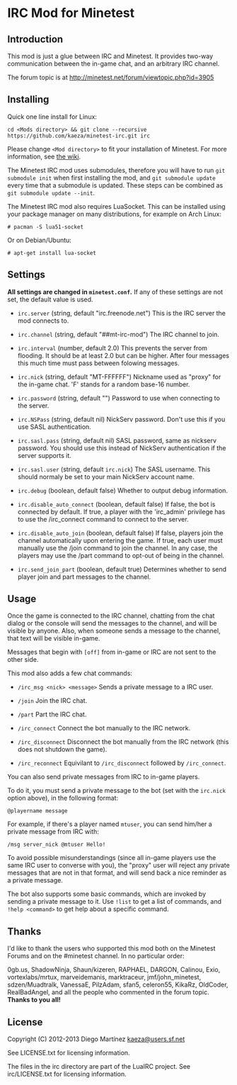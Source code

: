 IRC Mod for Minetest
====================

Introduction
------------
This mod is just a glue between IRC and Minetest. It provides two-way
 communication between the in-game chat, and an arbitrary IRC channel.

The forum topic is at http://minetest.net/forum/viewtopic.php?id=3905

 
Installing
----------

Quick one line install for Linux:

	cd <Mods directory> && git clone --recursive https://github.com/kaeza/minetest-irc.git irc

Please change `<Mod directory>` to fit your installation of Minetest.
For more information, see [the wiki](http://wiki.minetest.net/Installing_mods).

The Minetest IRC mod uses submodules, therefore you will have to run
`git submodule init` when first installing the mod, and `git submodule update`
every time that a submodule is updated. These steps can be combined as
`git submodule update --init`.

The Minetest IRC mod also requires LuaSocket. This can be installed using your
package manager on many distributions, for example on Arch Linux:

	# pacman -S lua51-socket
	
Or on Debian/Ubuntu:

	# apt-get install lua-socket


Settings
--------
**All settings are changed in `minetest.conf`.** If any of these settings
are not set, the default value is used.

  * `irc.server` (string, default "irc.freenode.net")
	This is the IRC server the mod connects to.

  * `irc.channel` (string, default "##mt-irc-mod")
	The IRC channel to join.

  * `irc.interval` (number, default 2.0)
	This prevents the server from flooding. It should be at
	least 2.0 but can be higher. After four messages this much
	time must pass between folowing messages.

  * `irc.nick` (string, default "MT-FFFFFF")
	Nickname used as "proxy" for the in-game chat. 
	'F' stands for a random base-16 number.

  * `irc.password` (string, default "")
	Password to use when connecting to the server.

  * `irc.NSPass` (string, default nil)
	NickServ password. Don't use this if you use SASL authentication.

  * `irc.sasl.pass` (string, default nil)
	SASL password, same as nickserv password.
	You should use this instead of NickServ authentication
	if the server supports it.

  * `irc.sasl.user` (string, default `irc.nick`)
	The SASL username. This should normaly be set to your main NickServ account name.

  * `irc.debug` (boolean, default false)
	Whether to output debug information.

  * `irc.disable_auto_connect` (boolean, default false)
	If false, the bot is connected by default. If true, a player with
	the 'irc_admin' privilege has to use the /irc_connect command to
	connect to the server.

  * `irc.disable_auto_join` (boolean, default false)
	If false, players join the channel automatically upon entering the
	game. If true, each user must manually use the /join command to
	join the channel. In any case, the players may use the /part
	command to opt-out of being in the channel.

  * `irc.send_join_part` (boolean, default true)
	Determines whether to send player join and part messages to the channel.

Usage
-----

Once the game is connected to the IRC channel, chatting from the chat dialog or the console will send the messages to the channel, and will be visible
by anyone. Also, when someone sends a message to the channel, that text
will be visible in-game.

Messages that begin with `[off]` from in-game or IRC are not sent to the
other side.

This mod also adds a few chat commands:

  * `/irc_msg <nick> <message>`
	Sends a private message to a IRC user.

  * `/join`
	Join the IRC chat.

  * `/part`
	Part the IRC chat.

  * `/irc_connect`
	Connect the bot manually to the IRC network.

  * `/irc_disconnect`
	Disconnect the bot manually from the IRC network (this does not
	shutdown the game).

  * `/irc_reconnect`
	Equivilant to `/irc_disconnect` followed by `/irc_connect`.

You can also send private messages from IRC to in-game players.

To do it, you must send a private message to the bot (set with
the `irc.nick` option above), in the following format:

	@playername message

For example, if there's a player named `mtuser`, you can send him/her
a private message from IRC with:

	/msg server_nick @mtuser Hello!

To avoid possible misunderstandings (since all in-game players use the
same IRC user to converse with you), the "proxy" user will reject any
private messages that are not in that format, and will send back a
nice reminder as a private message.

The bot also supports some basic commands, which are invoked by sending
a private message to it. Use `!list` to get a list of commands, and
`!help <command>` to get help about a specific command.


Thanks
------

I'd like to thank the users who supported this mod both on the Minetest
Forums and on the #minetest channel. In no particular order:

0gb.us, ShadowNinja, Shaun/kizeren, RAPHAEL, DARGON, Calinou, Exio,
vortexlabs/mrtux, marveidemanis, marktraceur, jmf/john\_minetest,
sdzen/Muadtralk, VanessaE, PilzAdam, sfan5, celeron55, KikaRz,
OldCoder, RealBadAngel, and all the people who commented in the
forum topic. **Thanks to you all!**


License
-------

Copyright (C) 2012-2013 Diego Martínez <kaeza@users.sf.net>

See LICENSE.txt for licensing information.

The files in the irc directory are part of the LuaIRC project.
See irc/LICENSE.txt for licensing information.

